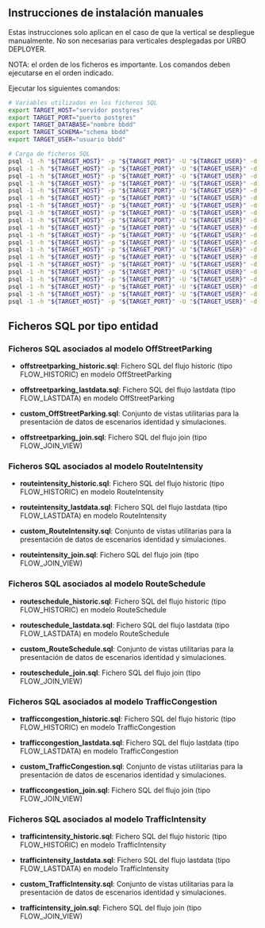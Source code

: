 ## Instrucciones de instalación manuales

Estas instrucciones solo aplican en el caso de que la vertical se despliegue manualmente. No son necesarias para verticales desplegadas por URBO DEPLOYER.

NOTA: el orden de los ficheros es importante. Los comandos deben ejecutarse en el orden indicado.

Ejecutar los siguientes comandos:

```bash
# Variables utilizadas en los ficheros SQL
export TARGET_HOST="servidor postgres"
export TARGET_PORT="puerto postgres"
export TARGET_DATABASE="nombre bbdd"
export TARGET_SCHEMA="schema bbdd"
export TARGET_USER="usuario bbdd"

# Carga de ficheros SQL
psql -1 -h "${TARGET_HOST}" -p "${TARGET_PORT}" -U "${TARGET_USER}" -d "${TARGET_DATABASE}" -v "target_database=${TARGET_DATABASE}" -v "target_schema=${TARGET_SCHEMA}" -v "target_user=${TARGET_USER}" -f "sql/offstreetparking_historic.sql"
psql -1 -h "${TARGET_HOST}" -p "${TARGET_PORT}" -U "${TARGET_USER}" -d "${TARGET_DATABASE}" -v "target_database=${TARGET_DATABASE}" -v "target_schema=${TARGET_SCHEMA}" -v "target_user=${TARGET_USER}" -f "sql/offstreetparking_lastdata.sql"
psql -1 -h "${TARGET_HOST}" -p "${TARGET_PORT}" -U "${TARGET_USER}" -d "${TARGET_DATABASE}" -v "target_database=${TARGET_DATABASE}" -v "target_schema=${TARGET_SCHEMA}" -v "target_user=${TARGET_USER}" -f "sql/routeintensity_historic.sql"
psql -1 -h "${TARGET_HOST}" -p "${TARGET_PORT}" -U "${TARGET_USER}" -d "${TARGET_DATABASE}" -v "target_database=${TARGET_DATABASE}" -v "target_schema=${TARGET_SCHEMA}" -v "target_user=${TARGET_USER}" -f "sql/routeintensity_lastdata.sql"
psql -1 -h "${TARGET_HOST}" -p "${TARGET_PORT}" -U "${TARGET_USER}" -d "${TARGET_DATABASE}" -v "target_database=${TARGET_DATABASE}" -v "target_schema=${TARGET_SCHEMA}" -v "target_user=${TARGET_USER}" -f "sql/routeschedule_historic.sql"
psql -1 -h "${TARGET_HOST}" -p "${TARGET_PORT}" -U "${TARGET_USER}" -d "${TARGET_DATABASE}" -v "target_database=${TARGET_DATABASE}" -v "target_schema=${TARGET_SCHEMA}" -v "target_user=${TARGET_USER}" -f "sql/routeschedule_lastdata.sql"
psql -1 -h "${TARGET_HOST}" -p "${TARGET_PORT}" -U "${TARGET_USER}" -d "${TARGET_DATABASE}" -v "target_database=${TARGET_DATABASE}" -v "target_schema=${TARGET_SCHEMA}" -v "target_user=${TARGET_USER}" -f "sql/trafficcongestion_historic.sql"
psql -1 -h "${TARGET_HOST}" -p "${TARGET_PORT}" -U "${TARGET_USER}" -d "${TARGET_DATABASE}" -v "target_database=${TARGET_DATABASE}" -v "target_schema=${TARGET_SCHEMA}" -v "target_user=${TARGET_USER}" -f "sql/trafficcongestion_lastdata.sql"
psql -1 -h "${TARGET_HOST}" -p "${TARGET_PORT}" -U "${TARGET_USER}" -d "${TARGET_DATABASE}" -v "target_database=${TARGET_DATABASE}" -v "target_schema=${TARGET_SCHEMA}" -v "target_user=${TARGET_USER}" -f "sql/trafficintensity_historic.sql"
psql -1 -h "${TARGET_HOST}" -p "${TARGET_PORT}" -U "${TARGET_USER}" -d "${TARGET_DATABASE}" -v "target_database=${TARGET_DATABASE}" -v "target_schema=${TARGET_SCHEMA}" -v "target_user=${TARGET_USER}" -f "sql/trafficintensity_lastdata.sql"
psql -1 -h "${TARGET_HOST}" -p "${TARGET_PORT}" -U "${TARGET_USER}" -d "${TARGET_DATABASE}" -v "target_database=${TARGET_DATABASE}" -v "target_schema=${TARGET_SCHEMA}" -v "target_user=${TARGET_USER}" -f "sql/offstreetparking_join.sql"
psql -1 -h "${TARGET_HOST}" -p "${TARGET_PORT}" -U "${TARGET_USER}" -d "${TARGET_DATABASE}" -v "target_database=${TARGET_DATABASE}" -v "target_schema=${TARGET_SCHEMA}" -v "target_user=${TARGET_USER}" -f "sql/routeintensity_join.sql"
psql -1 -h "${TARGET_HOST}" -p "${TARGET_PORT}" -U "${TARGET_USER}" -d "${TARGET_DATABASE}" -v "target_database=${TARGET_DATABASE}" -v "target_schema=${TARGET_SCHEMA}" -v "target_user=${TARGET_USER}" -f "sql/routeschedule_join.sql"
psql -1 -h "${TARGET_HOST}" -p "${TARGET_PORT}" -U "${TARGET_USER}" -d "${TARGET_DATABASE}" -v "target_database=${TARGET_DATABASE}" -v "target_schema=${TARGET_SCHEMA}" -v "target_user=${TARGET_USER}" -f "sql/trafficcongestion_join.sql"
psql -1 -h "${TARGET_HOST}" -p "${TARGET_PORT}" -U "${TARGET_USER}" -d "${TARGET_DATABASE}" -v "target_database=${TARGET_DATABASE}" -v "target_schema=${TARGET_SCHEMA}" -v "target_user=${TARGET_USER}" -f "sql/trafficintensity_join.sql"
psql -1 -h "${TARGET_HOST}" -p "${TARGET_PORT}" -U "${TARGET_USER}" -d "${TARGET_DATABASE}" -v "target_database=${TARGET_DATABASE}" -v "target_schema=${TARGET_SCHEMA}" -v "target_user=${TARGET_USER}" -f "sql/custom_OffStreetParking.sql"
psql -1 -h "${TARGET_HOST}" -p "${TARGET_PORT}" -U "${TARGET_USER}" -d "${TARGET_DATABASE}" -v "target_database=${TARGET_DATABASE}" -v "target_schema=${TARGET_SCHEMA}" -v "target_user=${TARGET_USER}" -f "sql/custom_RouteIntensity.sql"
psql -1 -h "${TARGET_HOST}" -p "${TARGET_PORT}" -U "${TARGET_USER}" -d "${TARGET_DATABASE}" -v "target_database=${TARGET_DATABASE}" -v "target_schema=${TARGET_SCHEMA}" -v "target_user=${TARGET_USER}" -f "sql/custom_RouteSchedule.sql"
psql -1 -h "${TARGET_HOST}" -p "${TARGET_PORT}" -U "${TARGET_USER}" -d "${TARGET_DATABASE}" -v "target_database=${TARGET_DATABASE}" -v "target_schema=${TARGET_SCHEMA}" -v "target_user=${TARGET_USER}" -f "sql/custom_TrafficCongestion.sql"
psql -1 -h "${TARGET_HOST}" -p "${TARGET_PORT}" -U "${TARGET_USER}" -d "${TARGET_DATABASE}" -v "target_database=${TARGET_DATABASE}" -v "target_schema=${TARGET_SCHEMA}" -v "target_user=${TARGET_USER}" -f "sql/custom_TrafficIntensity.sql"
```

## Ficheros SQL por tipo entidad

### Ficheros SQL asociados al modelo OffStreetParking

- **offstreetparking_historic.sql**: Fichero SQL del flujo historic (tipo FLOW_HISTORIC) en modelo OffStreetParking

- **offstreetparking_lastdata.sql**: Fichero SQL del flujo lastdata (tipo FLOW_LASTDATA) en modelo OffStreetParking

- **custom_OffStreetParking.sql**: Conjunto de vistas utilitarias para la presentación de datos de escenarios identidad y simulaciones.

- **offstreetparking_join.sql**: Fichero SQL del flujo join (tipo FLOW_JOIN_VIEW)

### Ficheros SQL asociados al modelo RouteIntensity

- **routeintensity_historic.sql**: Fichero SQL del flujo historic (tipo FLOW_HISTORIC) en modelo RouteIntensity

- **routeintensity_lastdata.sql**: Fichero SQL del flujo lastdata (tipo FLOW_LASTDATA) en modelo RouteIntensity

- **custom_RouteIntensity.sql**: Conjunto de vistas utilitarias para la presentación de datos de escenarios identidad y simulaciones.

- **routeintensity_join.sql**: Fichero SQL del flujo join (tipo FLOW_JOIN_VIEW)

### Ficheros SQL asociados al modelo RouteSchedule

- **routeschedule_historic.sql**: Fichero SQL del flujo historic (tipo FLOW_HISTORIC) en modelo RouteSchedule

- **routeschedule_lastdata.sql**: Fichero SQL del flujo lastdata (tipo FLOW_LASTDATA) en modelo RouteSchedule

- **custom_RouteSchedule.sql**: Conjunto de vistas utilitarias para la presentación de datos de escenarios identidad y simulaciones.

- **routeschedule_join.sql**: Fichero SQL del flujo join (tipo FLOW_JOIN_VIEW)

### Ficheros SQL asociados al modelo TrafficCongestion

- **trafficcongestion_historic.sql**: Fichero SQL del flujo historic (tipo FLOW_HISTORIC) en modelo TrafficCongestion

- **trafficcongestion_lastdata.sql**: Fichero SQL del flujo lastdata (tipo FLOW_LASTDATA) en modelo TrafficCongestion

- **custom_TrafficCongestion.sql**: Conjunto de vistas utilitarias para la presentación de datos de escenarios identidad y simulaciones.

- **trafficcongestion_join.sql**: Fichero SQL del flujo join (tipo FLOW_JOIN_VIEW)

### Ficheros SQL asociados al modelo TrafficIntensity

- **trafficintensity_historic.sql**: Fichero SQL del flujo historic (tipo FLOW_HISTORIC) en modelo TrafficIntensity

- **trafficintensity_lastdata.sql**: Fichero SQL del flujo lastdata (tipo FLOW_LASTDATA) en modelo TrafficIntensity

- **custom_TrafficIntensity.sql**: Conjunto de vistas utilitarias para la presentación de datos de escenarios identidad y simulaciones.

- **trafficintensity_join.sql**: Fichero SQL del flujo join (tipo FLOW_JOIN_VIEW)
